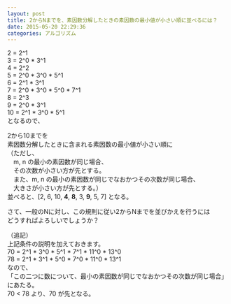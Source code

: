 ```yaml
---
layout: post
title: 2からNまでを、素因数分解したときの素因数の最小値が小さい順に並べるには？
date: 2015-05-20 22:29:36
categories: アルゴリズム
---
```

<!-- {% raw %} -->
<p>2 = 2^1<br>
3 = 2^0 * 3^1<br>
4 = 2^2<br>
5 = 2^0 * 3^0 * 5^1<br>
6 = 2^1 * 3^1<br>
7 = 2^0 * 3^0 * 5^0 * 7^1<br>
8 = 2^3<br>
9 = 2^0 * 3^1<br>
10 = 2^1 * 3^0 * 5^1<br>
となるので、</p>

<p>2から10までを<br>
素因数分解したときに含まれる素因数の最小値が小さい順に<br>
（ただし、<br>
　m, n の最小の素因数が同じ場合、<br>
　その次数が小さい方が先とする。<br>
　また、m, n の最小の素因数が同じでなおかつその次数が同じ場合、<br>
　大きさが小さい方が先とする。）<br>
並べると、[2, 6, 10, <strong>4</strong>, <strong>8</strong>, 3, <strong>9</strong>, 5, 7] となる。</p>

<p>さて、一般のNに対し、この規則に従い2からNまでを並びかえを行うには<br>
どうすればよろしいでしょうか？</p>

<p>（追記）<br>
上記条件の説明を加えておきます。<br>
70 = 2^1 * 3^0 * 5^1 * 7^1 * 11^0 * 13^0<br>
78 = 2^1 * 3^1 * 5^0 * 7^0 * 11^0 * 13^1<br>
なので、<br>
「この二つに数について、最小の素因数が同じでなおかつその次数が同じ場合」<br>
にあたる。<br>
70 &lt; 78 より、70 が先となる。</p>
<!-- {% endraw %} -->
